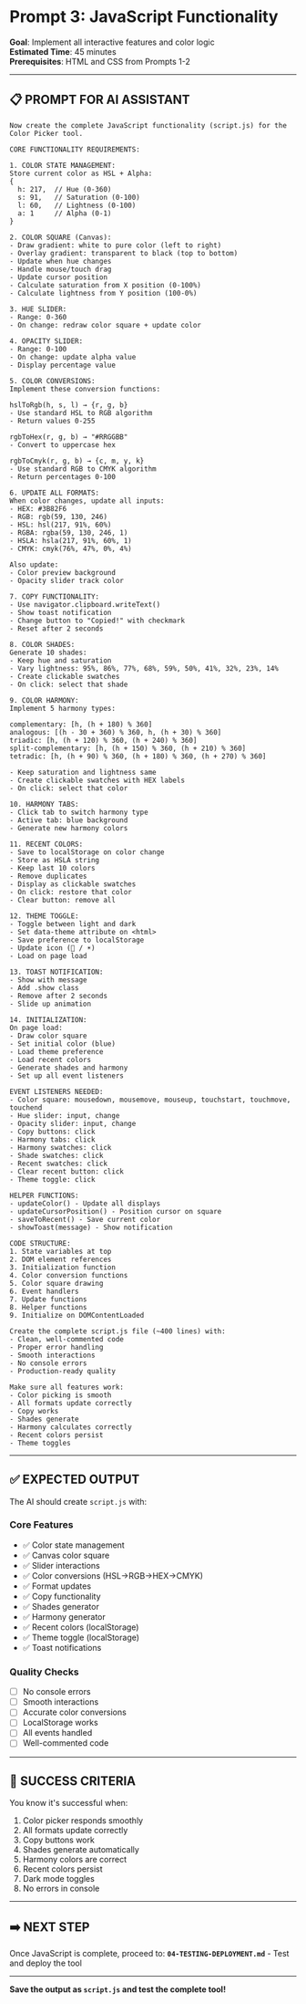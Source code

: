 # Prompt 3: JavaScript Functionality

**Goal**: Implement all interactive features and color logic  
**Estimated Time**: 45 minutes  
**Prerequisites**: HTML and CSS from Prompts 1-2

---

## 📋 **PROMPT FOR AI ASSISTANT**

```
Now create the complete JavaScript functionality (script.js) for the Color Picker tool.

CORE FUNCTIONALITY REQUIREMENTS:

1. COLOR STATE MANAGEMENT:
Store current color as HSL + Alpha:
{
  h: 217,  // Hue (0-360)
  s: 91,   // Saturation (0-100)
  l: 60,   // Lightness (0-100)
  a: 1     // Alpha (0-1)
}

2. COLOR SQUARE (Canvas):
- Draw gradient: white to pure color (left to right)
- Overlay gradient: transparent to black (top to bottom)
- Update when hue changes
- Handle mouse/touch drag
- Update cursor position
- Calculate saturation from X position (0-100%)
- Calculate lightness from Y position (100-0%)

3. HUE SLIDER:
- Range: 0-360
- On change: redraw color square + update color

4. OPACITY SLIDER:
- Range: 0-100
- On change: update alpha value
- Display percentage value

5. COLOR CONVERSIONS:
Implement these conversion functions:

hslToRgb(h, s, l) → {r, g, b}
- Use standard HSL to RGB algorithm
- Return values 0-255

rgbToHex(r, g, b) → "#RRGGBB"
- Convert to uppercase hex

rgbToCmyk(r, g, b) → {c, m, y, k}
- Use standard RGB to CMYK algorithm
- Return percentages 0-100

6. UPDATE ALL FORMATS:
When color changes, update all inputs:
- HEX: #3B82F6
- RGB: rgb(59, 130, 246)
- HSL: hsl(217, 91%, 60%)
- RGBA: rgba(59, 130, 246, 1)
- HSLA: hsla(217, 91%, 60%, 1)
- CMYK: cmyk(76%, 47%, 0%, 4%)

Also update:
- Color preview background
- Opacity slider track color

7. COPY FUNCTIONALITY:
- Use navigator.clipboard.writeText()
- Show toast notification
- Change button to "Copied!" with checkmark
- Reset after 2 seconds

8. COLOR SHADES:
Generate 10 shades:
- Keep hue and saturation
- Vary lightness: 95%, 86%, 77%, 68%, 59%, 50%, 41%, 32%, 23%, 14%
- Create clickable swatches
- On click: select that shade

9. COLOR HARMONY:
Implement 5 harmony types:

complementary: [h, (h + 180) % 360]
analogous: [(h - 30 + 360) % 360, h, (h + 30) % 360]
triadic: [h, (h + 120) % 360, (h + 240) % 360]
split-complementary: [h, (h + 150) % 360, (h + 210) % 360]
tetradic: [h, (h + 90) % 360, (h + 180) % 360, (h + 270) % 360]

- Keep saturation and lightness same
- Create clickable swatches with HEX labels
- On click: select that color

10. HARMONY TABS:
- Click tab to switch harmony type
- Active tab: blue background
- Generate new harmony colors

11. RECENT COLORS:
- Save to localStorage on color change
- Store as HSLA string
- Keep last 10 colors
- Remove duplicates
- Display as clickable swatches
- On click: restore that color
- Clear button: remove all

12. THEME TOGGLE:
- Toggle between light and dark
- Set data-theme attribute on <html>
- Save preference to localStorage
- Update icon (🌙 / ☀️)
- Load on page load

13. TOAST NOTIFICATION:
- Show with message
- Add .show class
- Remove after 2 seconds
- Slide up animation

14. INITIALIZATION:
On page load:
- Draw color square
- Set initial color (blue)
- Load theme preference
- Load recent colors
- Generate shades and harmony
- Set up all event listeners

EVENT LISTENERS NEEDED:
- Color square: mousedown, mousemove, mouseup, touchstart, touchmove, touchend
- Hue slider: input, change
- Opacity slider: input, change
- Copy buttons: click
- Harmony tabs: click
- Harmony swatches: click
- Shade swatches: click
- Recent swatches: click
- Clear recent button: click
- Theme toggle: click

HELPER FUNCTIONS:
- updateColor() - Update all displays
- updateCursorPosition() - Position cursor on square
- saveToRecent() - Save current color
- showToast(message) - Show notification

CODE STRUCTURE:
1. State variables at top
2. DOM element references
3. Initialization function
4. Color conversion functions
5. Color square drawing
6. Event handlers
7. Update functions
8. Helper functions
9. Initialize on DOMContentLoaded

Create the complete script.js file (~400 lines) with:
- Clean, well-commented code
- Proper error handling
- Smooth interactions
- No console errors
- Production-ready quality

Make sure all features work:
- Color picking is smooth
- All formats update correctly
- Copy works
- Shades generate
- Harmony calculates correctly
- Recent colors persist
- Theme toggles
```

---

## ✅ **EXPECTED OUTPUT**

The AI should create `script.js` with:

### **Core Features**
- ✅ Color state management
- ✅ Canvas color square
- ✅ Slider interactions
- ✅ Color conversions (HSL→RGB→HEX→CMYK)
- ✅ Format updates
- ✅ Copy functionality
- ✅ Shades generator
- ✅ Harmony generator
- ✅ Recent colors (localStorage)
- ✅ Theme toggle (localStorage)
- ✅ Toast notifications

### **Quality Checks**
- [ ] No console errors
- [ ] Smooth interactions
- [ ] Accurate color conversions
- [ ] LocalStorage works
- [ ] All events handled
- [ ] Well-commented code

---

## 🎯 **SUCCESS CRITERIA**

You know it's successful when:
1. Color picker responds smoothly
2. All formats update correctly
3. Copy buttons work
4. Shades generate automatically
5. Harmony colors are correct
6. Recent colors persist
7. Dark mode toggles
8. No errors in console

---

## ➡️ **NEXT STEP**

Once JavaScript is complete, proceed to:
**`04-TESTING-DEPLOYMENT.md`** - Test and deploy the tool

---

**Save the output as `script.js` and test the complete tool!**

